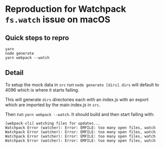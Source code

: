 # Reproduction for Watchpack `fs.watch` issue on macOS

## Quick steps to repro

```console
yarn
node generate
yarn webpack --watch
```

## Detail

To setup the mock data in `src` run `node generate [dirs]`. `dirs` will default to 4096 which is where it starts failing.

This will generate `dirs` directories each with an index.js with an export which are imported by the main index.js in `src`.

Then run `yarn webpack --watch`. It should build and then start failing with:

```
[webpack-cli] watching files for updates...
Watchpack Error (watcher): Error: EMFILE: too many open files, watch
Watchpack Error (watcher): Error: EMFILE: too many open files, watch
Watchpack Error (watcher): Error: EMFILE: too many open files, watch
Watchpack Error (watcher): Error: EMFILE: too many open files, watch
```
